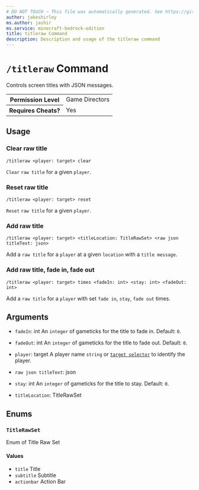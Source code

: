 ```yaml
---
# DO NOT TOUCH — This file was automatically generated. See https://github.com/mojang/minecraftapidocsgenerator to modify descriptions, examples, etc.
author: jakeshirley
ms.author: jashir
ms.service: minecraft-bedrock-edition
title: titleraw Command
description: Description and usage of the titleraw command
---
```

# `/titleraw` Command
Controls screen titles with JSON messages.

<table>
  <tr>
    <th>Permission Level</th>
    <td>Game Directors</td>
  </tr>
  <tr>
    <th>Requires Cheats?</th>
    <td>Yes</td>
  </tr>
</table>

## Usage
### Clear raw title
`/titleraw <player: target> clear`

`Clear` `raw title` for a given `player`.

### Reset raw title
`/titleraw <player: target> reset`

`Reset` `raw title` for a given `player`.

### Add raw title
`/titleraw <player: target> <titleLocation: TitleRawSet> <raw json titleText: json>`

Add a `raw title` for a `player` at a given `location` with a `title message`.

### Add raw title, fade in, fade out
`/titleraw <player: target> times <fadeIn: int> <stay: int> <fadeOut: int>`

Add a `raw title` for a `player` with set `fade in`, `stay`, `fade out` times.

## Arguments
- `fadeIn`: int
An `integer` of gameticks for the title to fade in.
Default: `0`.
- `fadeOut`: int
An `integer` of gameticks for the title to fade out.
Default: `0`.
- `player`: target
A player name `string` or [`target selector`](https://learn.microsoft.com/minecraft/creator/documents/commandsintroduction#target-selectors) to identify the player.
- `raw json titleText`: json

- `stay`: int
An `integer` of gameticks for the title to stay.
Default: `0`.
- `titleLocation`: TitleRawSet


## Enums
### `TitleRawSet`
Enum of Title Raw Set

#### Values
- `title`
Title
- `subtitle`
Subtitle
- `actionbar`
Action Bar
